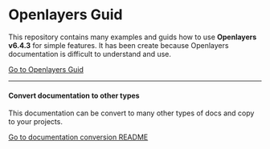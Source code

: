 # Openlayers Guid

This repository contains many examples and guids how to use **Openlayers v6.4.3** for simple features.
It has been create because Openlayers documentation is difficult to understand and use.

[Go to Openlayers Guid](docs/README.md)

___

#### Convert documentation to other types

This documentation can be convert to many other types of docs and copy to your projects.

[Go to documentation conversion README](./docs-conversion.md) 
